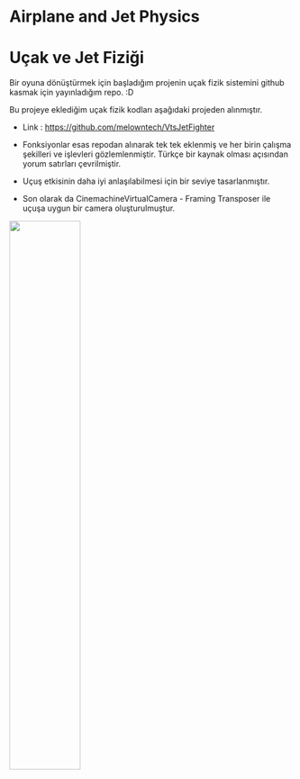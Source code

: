 # Airplane and Jet Physics
# Uçak ve Jet Fiziği

Bir oyuna dönüştürmek için başladığım projenin uçak fizik sistemini github kasmak için yayınladığım repo. :D

Bu projeye eklediğim uçak fizik kodları aşağıdaki projeden alınmıştır.

  - Link : https://github.com/melowntech/VtsJetFighter

  - Fonksiyonlar esas repodan alınarak tek tek eklenmiş ve her birin çalışma şekilleri ve işlevleri gözlemlenmiştir. Türkçe bir kaynak olması açısından yorum satırları çevrilmiştir.
  - Uçuş etkisinin daha iyi anlaşılabilmesi için bir seviye tasarlanmıştır.
  - Son olarak da CinemachineVirtualCamera - Framing Transposer ile uçuşa uygun bir camera oluşturulmuştur.

[<img src="https://imgur.com/d1yhYSH" width="50%">](https://www.youtube.com/watch?v=72S1mpKRuck "Now in Android: 55")
